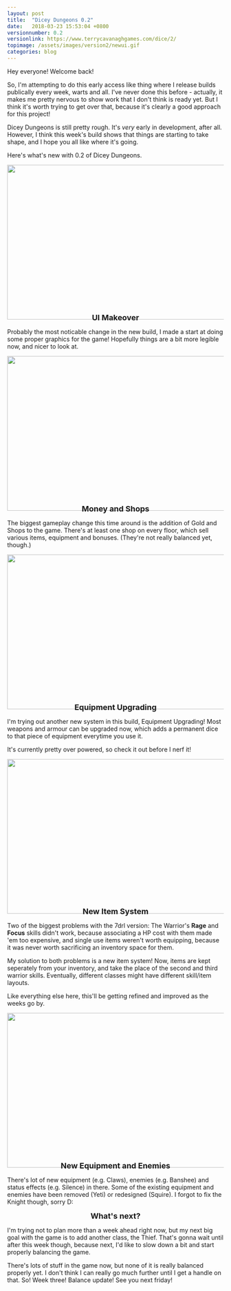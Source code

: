 ```yaml
---
layout: post
title:  "Dicey Dungeons 0.2"
date:   2018-03-23 15:53:04 +0800
versionnumber: 0.2
versionlink: https://www.terrycavanaghgames.com/dice/2/
topimage: /assets/images/version2/newui.gif
categories: blog
---
```


Hey everyone! Welcome back! 

So, I'm attempting to do this early access like thing where I release builds publically every week, warts and all. I've never done this before - actually, it makes me pretty nervous to show work that I don't think is ready yet. But I think it's worth trying to get over that, because it's clearly a good approach for this project!

Dicey Dungeons is still pretty rough. It's *very* early in development, after all. However, I think this week's build shows that things are starting to take shape, and I hope you all like where it's going.

Here's what's new with 0.2 of Dicey Dungeons.

<center><img src="/assets/images/version2/newui.gif" width="640" height="360"></center>
<div style="text-align:center; font-size: large; font-weight: bold; margin-top: -3%;">UI Makeover</div>

Probably the most noticable change in the new build, I made a start at doing some proper graphics for the game! Hopefully things are a bit more legible now, and nicer to look at.

<center><img src="/assets/images/version2/healthshop.png" width="640" height="360"></center>
<div style="text-align:center; font-size: large; font-weight: bold;  margin-top: -3%;">Money and Shops</div>

The biggest gameplay change this time around is the addition of Gold and Shops to the game. There's at least one shop on every floor, which sell various items, equipment and bonuses. (They're not really balanced yet, though.)

<center><img src="/assets/images/version2/upgrade.png" width="640" height="360"></center>
<div style="text-align:center; font-size: large; font-weight: bold;  margin-top: -3%;">Equipment Upgrading</div>

I'm trying out another new system in this build, Equipment Upgrading! Most weapons and armour can be upgraded now, which adds a permanent dice to that piece of equipment everytime you use it.

It's currently pretty over powered, so check it out before I nerf it!

<center><img src="/assets/images/version2/itemshop.png" width="640" height="360"></center>
<div style="text-align:center; font-size: large; font-weight: bold;  margin-top: -3%;">New Item System</div>

Two of the biggest problems with the 7drl version: The Warrior's <b>Rage</b> and <b>Focus</b> skills didn't work, because associating a HP cost with them made 'em too expensive, and single use items weren't worth equipping, because it was never worth sacrificing an inventory space for them.

My solution to both problems is a new item system! Now, items are kept seperately from your inventory, and take the place of the second and third warrior skills. Eventually, different classes might have different skill/item layouts.

Like everything else here, this'll be getting refined and improved as the weeks go by.

<center><img src="/assets/images/version2/banshee.gif" width="640" height="360"></center>
<div style="text-align:center; font-size: large; font-weight: bold;  margin-top: -3%;">New Equipment and Enemies</div>

There's lot of new equipment (e.g. Claws), enemies (e.g. Banshee) and status effects (e.g. Silence) in there. Some of the existing equipment and enemies have been removed (Yeti) or redesigned (Squire). I forgot to fix the Knight though, sorry D:

<div style="text-align:center; font-size: large; font-weight: bold;">What's next?</div>

I'm trying not to plan more than a week ahead right now, but my next big goal with the game is to add another class, the Thief. That's gonna wait until after this week though, because next, I'd like to slow down a bit and start properly balancing the game. 

There's lots of stuff in the game now, but none of it is really balanced properly yet. I don't think I can really go much further until I get a handle on that. So! Week three! Balance update! See you next friday!


 